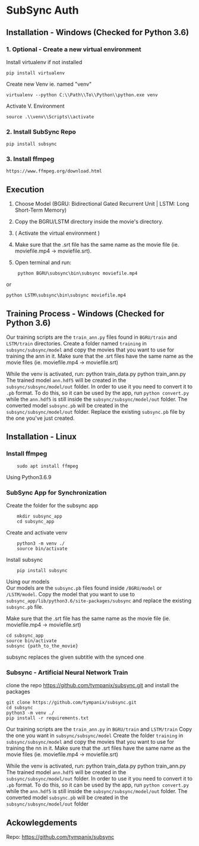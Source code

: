 # SubSync Auth

## Installation - Windows (Checked for Python 3.6)
    
### 1. Optional - Create a new virtual environment
Install virtualenv if not installed

	pip install virtualenv 
	
Create new  Venv ie. named "venv"

	virtualenv --python C:\\Path\\To\\Python\\python.exe venv
	
Activate V. Environment

	source .\\venv\\Scripts\\activate

### 2. Install SubSync Repo
    
	pip install subsync

### 3. Install ffmpeg
	https://www.ffmpeg.org/download.html

## Execution

1. Choose Model (BGRU: Bidirectional Gated Recurrent Unit | LSTM: Long Short-Term Memory)
2. Copy the BGRU/LSTM directory inside the movie's directory.
3. ( Activate the virtual environment )
4. Make sure that the .srt file has the same name as the movie file (ie. moviefile.mp4 -> moviefile.srt).
5. Open terminal and run: 

        python BGRU\subsync\bin\subsync moviefile.mp4 
or

	python LSTM\subsync\bin\subsync moviefile.mp4


## Training Process - Windows (Checked for Python 3.6)
   
Our training scripts are the `train_ann.py` files found in `BGRU/train` and `LSTM/train` directories.
Create a folder named `training` in `subsync/subsync/model` and copy the movies that you want to use for training the ann in it.
Make sure that the .srt files have the same name as the movie files (ie. moviefile.mp4 -> moviefile.srt)

While the venv is activated, run:
		python train_data.py
        python train_ann.py 
The trained model `ann.hdf5` will be created in the `subsync/subsync/model/out` folder. In order to use it you need to convert 
it to `.pb` format. To do this, so it can be used by the app, run  `python convert.py` while the `ann.hdf5` is still inside the
`subsync/subsync/model/out` folder.
The converted model `subsync.pb` will be created in the `subsync/subsync/model/out` folder.
Replace the existing `subsync.pb` file by the one you've just created.

## Installation - Linux

### Install ffmpeg
        
        sudo apt install ffmpeg
        

Using Python3.6.9


### SubSync App for Synchronization

Create the folder for the subsync app
        
        mkdir subsync_app
        cd subsync_app
Create and activate venv
        
        python3 -m venv ./
        source bin/activate
Install subsync
    
        pip install subsync

Using our models  
Our models are the `subsync.pb` files found inside `/BGRU/model` or `/LSTM/model`.
Copy the model that you want to use to `subsync_app/lib/python3.6/site-packages/subsync`
and replace the existing `subsync.pb` file.

Make sure that the .srt file has the same name as the movie file (ie. moviefile.mp4 -> moviefile.srt)

    cd subsync_app
    source bin/activate
    subsync {path_to_the_movie}
subsync replaces the given subtitle with the synced one

### Subsync - Artificial Neural Network Train

clone the repo https://github.com/tympanix/subsync.git and install the packages

    git clone https://github.com/tympanix/subsync.git
    cd subsync
    python3 -m venv ./
    pip install -r requirements.txt
   
Our training scripts are the `train_ann.py` in `BGRU/train` and `LSTM/train`
Copy the one you want in `subsync/subsync/model`
Create the folder `training` in `subsync/subsync/model` and copy the movies that you want to use for training the nn in it.
Make sure that the .srt files have the same name as the movie files (ie. moviefile.mp4 -> moviefile.srt)

While the venv is activated, run:
		python train_data.py 
        python train_ann.py 
The trained model `ann.hdf5` will be created in the `subsync/subsync/model/out` folder. In order to use it you need to convert 
it to `.pb` format. To do this, so it can be used by the app, run  `python convert.py` while the `ann.hdf5` is still inside the
`subsync/subsync/model/out` folder.
The converted model `subsync.pb` will be created in the `subsync/subsync/model/out` folder


## Ackowlegdements
Repo: https://github.com/tympanix/subsync
